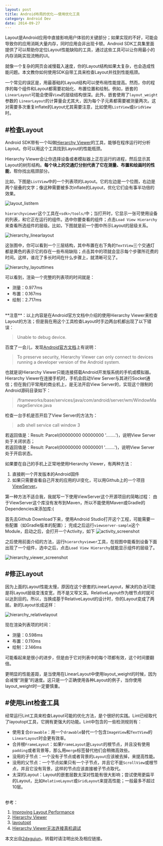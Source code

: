 ```yaml
---
layout: post
title: Android布局的优化——使用优化工具
category: Android Dev
date: 2014-09-27
---
```


Layout是Android应用中直接影响用户体验的关键部分；如果实现的不好，可能会导致你的应用消耗大量内存，同时应用会非出现卡顿。Android SDK工具集里面提供了可以帮助你定位Layout性能缺陷的工具，通过这些工具可以让你用最小的内存消耗实现流畅的UI。

就像一个复杂的网页会减慢载入速度，你的Layout结构如果太复杂，也会造成性能问题。本文教你如何使用SDK自带工具来检查Layout并找到性能瓶颈。

一个常见的误区是，用最基础的Layout结构可以使布局性能提高。然而，你的程序的每个组件和Layout都需要初始化、布置位置和绘制。例如，嵌套的`LinearLayout`可能会使得`View`的层级结构很深。此外，嵌套使用了`layout_weight`参数的 `LinearLayout`的计算量会尤其大，因为每个子元素都需要被测量两次。这对需要多次重复inflate的Layout尤其需要注意，比如使用`ListView`或`GridView`时。

<!-- more -->

#检查Layout
---
Android SDK带有一个叫做[Hierarchy Viewer](https://developer.android.com/tools/help/hierarchy-viewer.html)的工具，能够在程序运行时分析Layout。你可以用这个工具找到Layout的性能瓶颈。

Hierarchy Viewer会让你选择设备或者模拟器上正在运行的进程，然后显示其Layout的树形结构。**每个块上的交通灯分别代表了它在测量、布置和绘画时的性能**，帮你找出瓶颈部分。

比如，下图是`ListView`中的一个列表项的Layout。它的左边是一个位图，右边是两个层叠的文字；像这种需要被多次inflate的Layout，优化它们会有事半功倍的效果。

![layout_listitem](/media/files/2014/09/27/layout_listitem.png)

`hierarchyviewer`这个工具在`<sdk>/tools/`中；当打开时，它显示一张可使用设备的列表，和它正在运行的组件。选中你要查看的组件；点击`Load View Hierarchy`来查看所选组件的层级。比如，下图就是前一个图中所示Layout的层级关系。

![hierarchy_linearlayout](/media/files/2014/09/27/hierarchy_linearlayout.png)

这张图中，你可以看到一个三层结构，其中布置在右下角的`TextView`三个交通灯都是黄色的表示它的存在一些布局缺陷；点击其中的项就会显示每个步骤所花费的时间。这样，谁花了多长时间在什么步骤上，就清晰可见了。

![hierarchy_layouttimes](/media/files/2014/09/27/hierarchy_layouttimes.png)

可以看到，渲染一个完整的列表项的时间就是：

- 测量：0.977ms
- 布置：0.167ms
- 绘制：2.717ms

<br/>
**注意**：以上内容是在Android官方文档中介绍的使用Hierarchy Viewer来检查Layout的方法；但是我在用这个工具检查Layout时手边两台机都出现了以下错误：

> Unable to debug device.

百度了一会儿，发现[Android官方文档](https://developer.android.com/tools/debugging/debugging-ui.html)上有说明：

> To preserve security, Hierarchy Viewer can only connect to devices running a developer version of the Android system.

也就是说Hierarchy Viewer只能连接搭载Android开发版系统的手机或模拟器。
Hierarchy Viewer在连接手机时，手机会启动View Server与其进行Socket通信；但在我们平常用的商业机上，是无法开启View Server的，实现这个限制的Android源码目录如下：

> /frameworks/base/services/java/com/android/server/wm/WindowManageService.java

检查一台手机是否开启了View Server的方法为：
> adb shell service call window 3

若返回值是：Result: Parcel(00000000 00000000 '........')，说明View Server处于关闭状态；    
若返回值是：Result: Parcel(00000000 00000001 '........')，说明View Server处于开启状态。


如果要在自己的手机上正常地使用Hierarchy Viewer，有两种方法：

1. 直接刷一个开发版本的Android固件
2. 如果只需要查看自己开发的应用的UI变化，可以用Github上的一个项目[ViewServer](https://github.com/romainguy/ViewServer)。

第一种方法不适合我，我就写一下使用ViewServer这个开源项目的简略过程：
由于ViewServer这个库没有发布到Maven，所以不能使用Maven或Gradle的Dependencies来添加库:(

首先去Github Download下来，使用Android Studio打开这个工程，可能需要一些配置（如Gradle版本的配置）；
完成之后运行`viewserver-sample`这个Module，启动之后，会打开一个Activity，如下
![activity_screenshot](/media/files/2014/09/27/activity_screenshot.png)

之后使用前面介绍的方法，运行`hierarchyviewer`工具，在视图中能看到设备下面出现了一个组件，选中之后，点击`Load View Hierarchy`就能显示组件的层级了。

![hierarchy_viewer_screenshot](/media/files/2014/09/27/hierarchy_viewer_screenshot.png)

#修正Layout
---
因为上面的Layout性能太慢，原因在这个嵌套的LinearLayout，解决的办法可能是将Layout层级变浅变宽，而不是又窄又深。RelativeLayout作为根节点时就可以达到目的。所以，当换成基于RelativeLayout的设计时，你的Layout变成了两层。新的Layout长成这样：

![hierarchy_relativelayout](/media/files/2014/09/27/hierarchy_relativelayout.png)

现在渲染列表项的时间：

- 测量：0.598ms
- 布置：0.110ms
- 绘制：2.146ms

可能看起来是很小的进步，但是由于它对列表中的每个项都有效，这个时间要翻倍。

更明显的性能差距，是当使用在LinearLayout中使用layout_weight的时候，因为会减慢“测量”的速度。这只是一个正确使用各种Layout的例子，当你使用layout_weight时一定要慎重。

#使用Lint检查工具
---
经常运行Lint工具来检查Layout可能的优化方法，是个很好的实践。Lint已经取代了layoutopt工具，它拥有更强大的功能。Lint中包含的一些检测规则有：

- 使用复合`drawable`：用一个`drawable`替代一个包含`ImageView`和`TextView`的`LinearLayout`时会更有效率。
- 合并根`FrameLayout`：如果`FrameLayout`是`Layout`的根节点，并且没有使用`padding`或者背景等，那么用`merge`标签替代他们会稍微高效些。
- 没用的子节点：一个没有子节点或者背景的`Layout`应该被去掉，来提高性能。
- 没用的父节点：一个节点如果只有一个子节点，并且它不是`ScrollView`或根节点，并且它没有背景，这样的节点应该直接被子节点取代。
- 太深的Layout：Layout的嵌套层数太深对性能有很大影响；尝试使用更扁平的Layout，比如`RelativeLayout`或`GridLayout`来提高性能；一般最多不超过10层。


<br/>
参考：

1. [Improving Layout Performance](https://developer.android.com/training/improving-layouts/index.html)
2. [Hierarchy Viewer](https://developer.android.com/tools/help/hierarchy-viewer.html)
3. [layoutopt](https://developer.android.com/tools/help/layoutopt.html)
4. [Hierarchy Viewer无法连接真机调试](http://xie2010.blog.163.com/blog/static/211317365201402893433577/)

本文出自[2dxgujun](http://github.com/2dxgujun)，转载时请注明出处及相应链接。